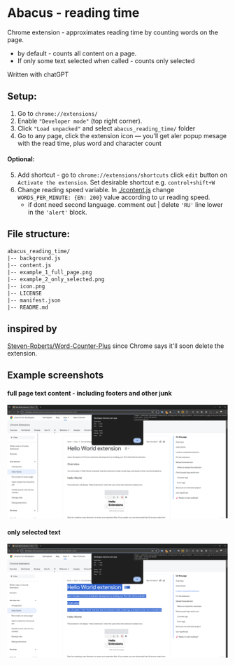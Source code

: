 # Abacus - reading time
Chrome extension - approximates reading time by counting words on the page. 

- by default - counts all content on a page. 
- If only some text selected when called  - counts only selected

Written with chatGPT

## Setup:
1. Go to `chrome://extensions/`
2. Enable `"Developer mode"` (top right corner).
3. Click `"Load unpacked"` and select `abacus_reading_time/` folder
4. Go to any page, click the extension icon — you'll get aler popup mesage with the read time, plus word and character count

#### Optional:
5. Add shortcut - go to `chrome://extensions/shortcuts` click `edit` button on `Activate the extension`. Set desirable shortcut e.g. `control+shift+W`
6. Change reading speed variable. In [./content.js](./content.js) change `WORDS_PER_MINUTE: {EN: 200}` value according to ur reading speed. 
   - if dont need second language. comment out | delete `'RU'` line lower in the `'alert'` block. 


## File structure:

```
abacus_reading_time/
|-- background.js
|-- content.js
|-- example_1_full_page.png
|-- example_2_only_selected.png
|-- icon.png
|-- LICENSE
|-- manifest.json
|-- README.md

```


## inspired by
[Steven-Roberts/Word-Counter-Plus](https://github.com/Steven-Roberts/Word-Counter-Plus)
since Chrome says it'll soon delete the extension. 

## Example screenshots

#### full page text content - including footers and other junk

![Example 1](./example_1_full_page.png)

#### only selected text

![Example 2](./example_2_only_selected.png)

